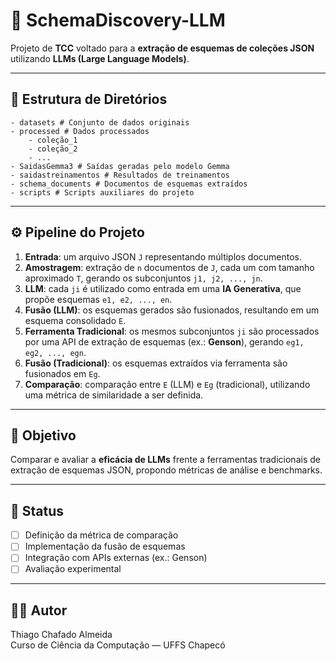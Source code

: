 # 📌 SchemaDiscovery-LLM

Projeto de **TCC** voltado para a **extração de esquemas de coleções JSON** utilizando **LLMs (Large Language Models)**.  

---

## 📂 Estrutura de Diretórios

    - datasets # Conjunto de dados originais
    - processed # Dados processados
        - coleção_1
        - coleção_2
        - ...
    - SaidasGemma3 # Saídas geradas pelo modelo Gemma
    - saidastreinamentos # Resultados de treinamentos
    - schema_documents # Documentos de esquemas extraídos
    - scripts # Scripts auxiliares do projeto

---

## ⚙️ Pipeline do Projeto

1. **Entrada**: um arquivo JSON `J` representando múltiplos documentos.  
2. **Amostragem**: extração de `n` documentos de `J`, cada um com tamanho aproximado `T`, gerando os subconjuntos `j1, j2, ..., jn`.  
3. **LLM**: cada `ji` é utilizado como entrada em uma **IA Generativa**, que propõe esquemas `e1, e2, ..., en`.  
4. **Fusão (LLM)**: os esquemas gerados são fusionados, resultando em um esquema consolidado `E`.  
5. **Ferramenta Tradicional**: os mesmos subconjuntos `ji` são processados por uma API de extração de esquemas (ex.: **Genson**), gerando `eg1, eg2, ..., egn`.  
6. **Fusão (Tradicional)**: os esquemas extraídos via ferramenta são fusionados em `Eg`.  
7. **Comparação**: comparação entre `E` (LLM) e `Eg` (tradicional), utilizando uma métrica de similaridade a ser definida.  

---

## 🚀 Objetivo

Comparar e avaliar a **eficácia de LLMs** frente a ferramentas tradicionais de extração de esquemas JSON, propondo métricas de análise e benchmarks.

---

## 📌 Status

- [ ] Definição da métrica de comparação  
- [ ] Implementação da fusão de esquemas  
- [ ] Integração com APIs externas (ex.: Genson)  
- [ ] Avaliação experimental  

---

## 👨‍💻 Autor

Thiago Chafado Almeida  
Curso de Ciência da Computação — UFFS Chapecó 